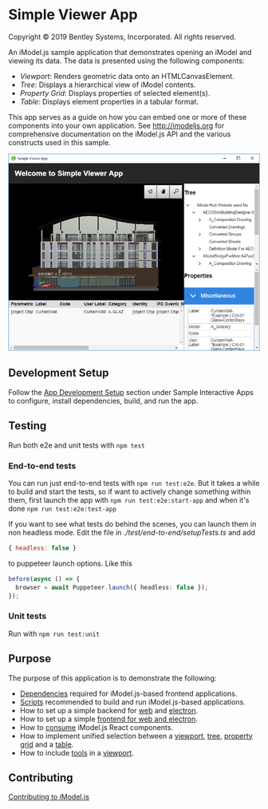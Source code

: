 # Simple Viewer App

Copyright © 2019 Bentley Systems, Incorporated. All rights reserved.

An iModel.js sample application that demonstrates opening an iModel and viewing its data. The data is presented using the following components:

* _Viewport_: Renders geometric data onto an HTMLCanvasElement.
* _Tree_: Displays a hierarchical view of iModel contents.
* _Property Grid_: Displays properties of selected element(s).
* _Table_: Displays element properties in a tabular format.

This app serves as a guide on how you can embed one or more of these components into your own application.
See http://imodeljs.org for comprehensive documentation on the iModel.js API and the various constructs used in this sample.

![Screenshot of the application](./docs/header.png)

## Development Setup

Follow the [App Development Setup](../../README.md0) section under Sample Interactive Apps to configure, install dependencies, build, and run the app.

## Testing

Run both e2e and unit tests with `npm test`

### End-to-end tests

You can run just end-to-end tests with `npm run test:e2e`. But it takes a while
to build and start the tests, so if want to actively change something within them,
first launch the app with `npm run test:e2e:start-app` and when it's done `npm run test:e2e:test-app`

If you want to see what tests do behind the scenes, you can launch them in non
headless mode. Edit the file in *./test/end-to-end/setupTests.ts* and add

```js
{ headless: false }
```

to puppeteer launch options. Like this

```ts
before(async () => {
  browser = await Puppeteer.launch({ headless: false });
});
```

### Unit tests

Run with `npm run test:unit`

## Purpose

The purpose of this application is to demonstrate the following:

* [Dependencies](./package.json) required for iModel.js-based frontend applications.
* [Scripts](./package.json) recommended to build and run iModel.js-based applications.
* How to set up a simple backend for
  [web](./src/backend/web/BackendServer.ts) and
  [electron](./src/backend/electron/main.ts).
* How to set up a simple [frontend for web and electron](./src/frontend/api/SimpleViewerApp.ts).
* How to [consume](./src/frontend/components/App.tsx) iModel.js React components.
* How to implement unified selection between a
  [viewport](./src/frontend/components/Viewport.tsx),
  [tree](./src/frontend/components/Tree.tsx),
  [property grid](./src/frontend/components/Properties.tsx) and a
  [table](./src/frontend/components/Table.tsx).
* How to include
  [tools](./src/frontend/components/Toolbar.tsx) in a
  [viewport](./src/frontend/components/Viewport.tsx).

## Contributing

[Contributing to iModel.js](https://github.com/imodeljs/imodeljs/blob/master/CONTRIBUTING.md)
